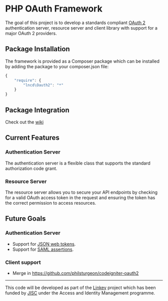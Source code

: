 # PHP OAuth Framework

The goal of this project is to develop a standards compliant [OAuth 2](http://tools.ietf.org/wg/oauth/draft-ietf-oauth-v2/) authentication server, resource server and client library with support for a major OAuth 2 providers.

## Package Installation

The framework is provided as a Composer package which can be installed by adding the package to your composer.json file:

```javascript
{
	"require": {  
		"lncd\Oauth2": "*"  
	}
}
```

## Package Integration

Check out the [wiki](https://github.com/lncd/OAuth2/wiki)

## Current Features

### Authentication Server

The authentication server is a flexible class that supports the standard authorization code grant.

### Resource Server

The resource server allows you to secure your API endpoints by checking for a valid OAuth access token in the request and ensuring the token has the correct permission to access resources.




## Future Goals

### Authentication Server

* Support for [JSON web tokens](http://tools.ietf.org/wg/oauth/draft-ietf-oauth-json-web-token/).
* Support for [SAML assertions](http://tools.ietf.org/wg/oauth/draft-ietf-oauth-saml2-bearer/).

### Client support

* Merge in https://github.com/philsturgeon/codeigniter-oauth2

---

This code will be developed as part of the [Linkey](http://linkey.blogs.lincoln.ac.uk) project which has been funded by [JISC](http://jisc.ac.uk) under the Access and Identity Management programme.